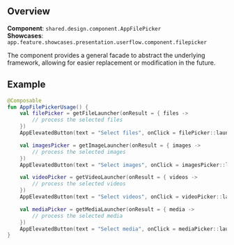 ## Overview

**Component**: `shared.design.component.AppFilePicker`  
**Showcases**: `app.feature.showcases.presentation.userflow.component.filepicker`

The component provides a general facade to abstract the underlying framework, allowing for easier replacement or modification in the future.

## Example

```kotlin
@Composable
fun AppFilePickerUsage() {
    val filePicker = getFileLauncher(onResult = { files ->
        // process the selected files
    })
    AppElevatedButton(text = "Select files", onClick = filePicker::launch)

    val imagesPicker = getImageLauncher(onResult = { images ->
        // process the selected images
    })
    AppElevatedButton(text = "Select images", onClick = imagesPicker::launch)

    val videoPicker = getVideoLauncher(onResult = { videos ->
        // process the selected videos
    })
    AppElevatedButton(text = "Select videos", onClick = videoPicker::launch)

    val mediaPicker = getMediaLauncher(onResult = { media ->
        // process the selected media
    })
    AppElevatedButton(text = "Select media", onClick = mediaPicker::launch)
}
```
